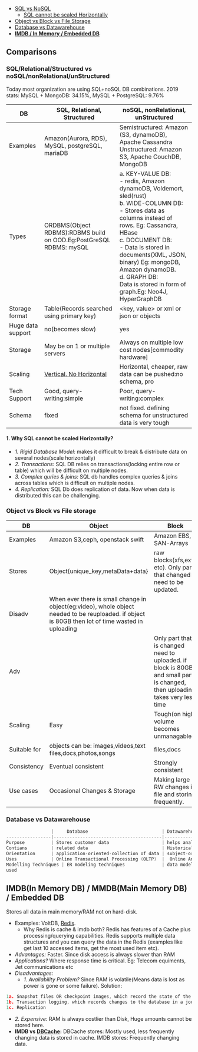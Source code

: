 - [SQL vs NoSQL](#sn)
  - [SQL cannot be scaled Horizontally](#s1)
- [Object vs Block vs File Storage](#obf)
- [Database vs Datawarehouse](#dd)
- **[IMDB / In Memory / Embedded DB](#i)**


## Comparisons
<a name=sn></a>
### SQL/Relational/Structured vs noSQL/nonRelational/unStructured
Today most organization are using SQL+noSQL DB combinations. 2019 stats:   MySQL + MongoDB: 34.15%,  MySQL + PostgreSQL: 9.76%

|DB| SQL, Relational, Structured | noSQL, nonRelational, unStructured |
|---|---|---|
|Examples |Amazon(Aurora, RDS), MySQL, postgreSQL, mariaDB|Semistructured: Amazon (S3, dynamoDB), Apache Cassandra<br> Unstructured: Amazon S3, Apache CouchDB, MongoDB|
|Types |ORDBMS(Object RDBMS):RDBMS build on OOD.Eg:PostGreSQL <br> RDBMS: mySQL|a. KEY-VALUE DB:<br> - redis, Amazon dynamoDB, Voldemort, sled(rust) <br> b. WIDE-COLUMN DB:<br> - Stores data as columns instead of rows. Eg: Cassandra, HBase <br> c. DOCUMENT DB: <br> - Data is stored in documents(XML, JSON, binary) Eg: mongoDB, Amazon dynamoDB. <br> d. GRAPH DB: <br> Data is stored in form of graph.Eg: Neo4J, HyperGraphDB| 
|Storage format | Table(Records searched using primary key) | <key, value> or xml or json or objects |
|Huge data support | no(becomes slow) | yes |
|Storage | May be on 1 or multiple servers | Always on multiple low cost nodes[commodity hardware] |
|Scaling | [Vertical. No Horizontal](#s1) | Horizontal, cheaper, raw data can be pushed:no schema, pro |
|Tech Support | Good, query-writing:simple | Poor, query-writing:complex |
|Schema | fixed | not fixed. defining schema for unstructured data is very tough |

<a name=s1></a>
#### 1. Why SQL cannot be scaled Horizontally?
- _1. Rigid Database Model:_ makes it difficult to break & distribute data on several nodes(scale horizontally)
- _2. Transactions:_ SQL DB relies on transactions(locking entire row or table) which will be difficult on multiple nodes.
- _3. Complex quries & joins:_ SQL db handles complex queries & joins across tables which is difficult on multiple nodes.
- _4. Replication:_ SQL Db does replication of data. Now when data is distributed this can be challenging.

<a name=obf></a>
### Object vs Block vs File storage

|DB | Object | Block | File |
|---|---|---|---|
|Examples | Amazon S3,ceph, openstack swift    | Amazon EBS, SAN-Arrays   |  Amazon EFS |
|Stores |Object{unique_key,metaData+data}| raw blocks(xfs,ext4 etc). Only part that changed need to be updated. | data in file, with limited meta-data |
|Disadv|When ever there is small change in object(eg:video), whole object needed to be reuploaded. if object is 80GB then lot of time wasted in uploading|||
|Adv||Only part that is changed need to uploaded. if block is 80GB and small part is changed, then uploading takes very less time||
|Scaling | Easy | Tough(on high volume becomes unmanagable) | |
|Suitable for |objects can be: images,videos,text files,docs,photos,songs |files,docs | |
|Consistency | Eventual consistent | Strongly consistent| |
|Use cases |Occasional Changes & Storage|Making large RW changes in file and storing frequently.| |


<a name=dd></a>
### Database vs Datawarehouse
```c
                 |     Database                            | Datawarehouse
-----------------|-----------------------------------------|-------------------
Purpose          | Stores customer data                    | helps analyze data
Contians         | related data                            | Historical & commutative data
Orientation      | application-oriented-collection of data | subject-oriented collection of data
Uses             | Online Transactional Processing (OLTP)  |  Online Analytical Processing (OLAP)
Modelling Techniques | ER modeling techniques              | data modeling
used 
```

<a name=i></a>
## IMDB(In Memory DB) / MMDB(Main Memory DB) / Embedded DB
Stores all data in main memory/RAM not on hard-disk. 
- Examples: VoltDB, [Redis](/System-Design/Concepts/Cache).
  - Why Redis is cache & imdb both? Redis has features of a Cache plus processing/querying capabilities. Redis supports multiple data structures and you can query the data in the Redis (examples like get last 10 accessed items, get the most used item etc).
- *Advantages:* Faster. Since disk access is always slower than RAM
- *Applications?* Where response time is critical. Eg: Telecom equiments, Jet communications etc
- *Disadvantages:* 
  - _1. Availability Problem?_ Since RAM is volatile(Means data is lost as power is gone or some failure). Solution:
```c
1a. Snapshot files OR checkpoint images, which record the state of the database at a given moment in time.
1b. Transaction logging, which records changes to the database in a journal file
1c. Replication
```
  - _2. Expensive:_ RAM is always costlier than Disk, Huge amounts cannot be stored here.
- **IMDB vs [DBCache](/System-Design/Concepts/Cache):** DBCache stores: Mostly used, less frequently changing data is stored in cache. IMDB stores: Frequently changing data.

